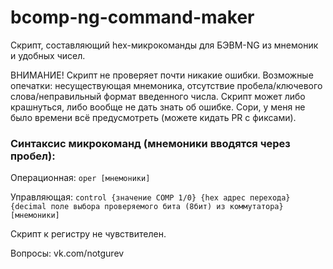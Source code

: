 # bcomp-ng-command-maker

Скрипт, составляющий hex-микрокоманды для БЭВМ-NG из мнемоник и удобных чисел.

ВНИМАНИЕ! Скрипт не проверяет почти никакие ошибки. 
Возможные опечатки: несуществующая мнемоника, отсутствие пробела/ключевого слова/неправильный формат введенного числа.
Скрипт может либо крашнуться, либо вообще не дать знать об ошибке.
Сори, у меня не было времени всё предусмотреть (можете кидать PR с фиксами).

### Синтаксис микрокоманд (мнемоники вводятся через пробел):
Операционная: `oper [мнемоники]`

Управляющая:  `control {значение COMP 1/0} {hex адрес перехода} 
{decimal поле выбора проверяемого бита (8бит) из коммутатора} [мнемоники]`

Скрипт к регистру не чувствителен.

Вопросы: vk.com/notgurev
